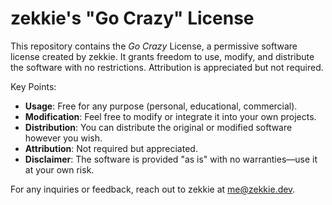 # zekkie's "Go Crazy" License
This repository contains the *Go Crazy* License, a permissive software license created by zekkie. It grants freedom to use, modify, and distribute the software with no restrictions. Attribution is appreciated but not required.

Key Points:
- **Usage**: Free for any purpose (personal, educational, commercial).
- **Modification**: Feel free to modify or integrate it into your own projects.
- **Distribution**: You can distribute the original or modified software however you wish.
- **Attribution**: Not required but appreciated.
- **Disclaimer**: The software is provided "as is" with no warranties—use it at your own risk.

For any inquiries or feedback, reach out to zekkie at [me@zekkie.dev](mailto:me@zekkie.dev).
